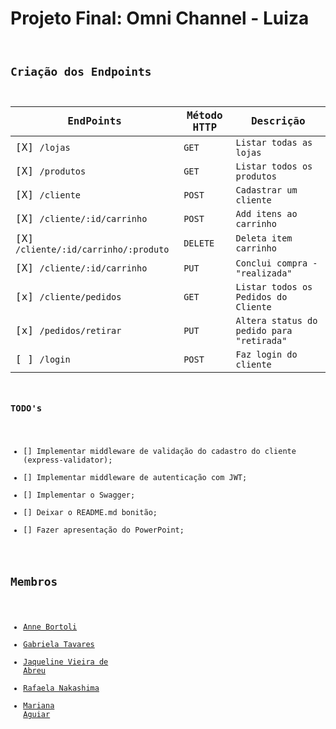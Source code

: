 # Projeto Final: Omni Channel - Luiza<code>

## Criação dos Endpoints

| EndPoints                            | Método HTTP | Descrição                                 |
| ------------------------------------ | ----------- | ----------------------------------------- |
| [X] `/lojas`                         | `GET`       | `Listar todas as lojas`                   |
| [X] `/produtos`                      | `GET`       | `Listar todos os produtos`                |
| [X] `/cliente`                       | `POST`      | `Cadastrar um cliente`                    |
| [X] `/cliente/:id/carrinho`          | `POST`      | `Add itens ao carrinho`                   |
| [X] `/cliente/:id/carrinho/:produto` | `DELETE`    | `Deleta item carrinho`                    |
| [X] `/cliente/:id/carrinho`          | `PUT`       | `Conclui compra - "realizada"`            |
| [x] `/cliente/pedidos`               | `GET`       | `Listar todos os Pedidos do Cliente`      |
| [x] `/pedidos/retirar`               | `PUT`       | `Altera status do pedido para "retirada"` |
| [ ] `/login`                         | `POST`      | `Faz login do cliente`                    |

### TODO's

- [] Implementar middleware de validação do cadastro do cliente (express-validator);
- [] Implementar middleware de autenticação com JWT;
- [] Implementar o Swagger;
- [] Deixar o README.md bonitão;
- [] Fazer apresentação do PowerPoint;

## Membros

- [Anne Bortoli](https://github.com/ANNEBORTOLI)
- [Gabriela Tavares](https://github.com/GabiTavaresV)
- [Jaqueline Vieira de Abreu](https://github.com/jaquelineabreu)
- [Rafaela Nakashima](https://github.com/rafanak)
- [Mariana Aguiar](https://github.com/marianadesouzaaguiar)
